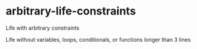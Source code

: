 # arbitrary-life-constraints
Life with arbitrary constraints

Life without variables, loops, conditionals, or functions longer than 3 lines